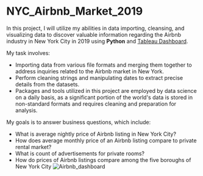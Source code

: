 # NYC_Airbnb_Market_2019

In this project, I will utilize my abilities in data importing, cleansing, and visualizing data to discover valuable information regarding the Airbnb industry in New York City in 2019 using **Python** and [Tableau Dashboard](https://public.tableau.com/app/profile/song.cang.nguyen/viz/NYC_Airbnb_Dashboard/Dashboard1).

My task involves: 
* Importing data from various file formats and merging them together to address inquiries related to the Airbnb market in New York.
* Perform cleaning strings and manipulating dates to extract precise details from the datasets.
* Packages and tools utilized in this project are employed by data science on a daily basis, as a significant portion of the world's data is stored in non-standard formats and requires cleaning and preparation for analysis.

My goals is to answer business questions, which include: 
* What is average nightly price of Airbnb listing in New York City?
* How does average monthly price of an Airbnb listing compare to private rental market?
* What is count of advertisements for private rooms?
* How do prices of Airbnb listings compare among the five boroughs of New York City
![Airbnb_dashboard](https://github.com/songcangnguyen/NYC_Airbnb_Market_2019/assets/109171837/defc57fc-523a-4018-996d-04a73a098665)
